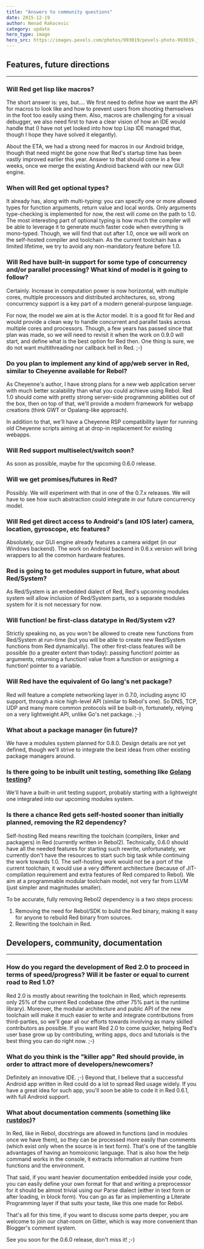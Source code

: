 ```yaml
---
title: "Answers to community questions"
date: 2015-12-19 
author: Nenad Rakocevic 
category: update
hero_type: image
hero_src: https://images.pexels.com/photos/993019/pexels-photo-993019.jpeg?auto=compress&cs=tinysrgb&h=650&w=940
---
```


## Features, future directions
---

### Will Red get lisp like macros?

The short answer is: yes, but.... We first need to define how we want the API for macros to look like and how to prevent users from shooting themselves in the foot too easily using them. Also, macros are challenging for a visual debugger, we also need first to have a clear vision of how an IDE would handle that (I have not yet looked into how top Lisp IDE managed that, though I hope they have solved it elegantly).

About the ETA, we had a strong need for macros in our Android bridge, though that need might be gone now that Red's startup time has been vastly improved earlier this year. Answer to that should come in a few weeks, once we merge the existing Android backend with our new GUI engine.

### When will Red get optional types?

It already has, along with multi-typing: you can specify one or more allowed types for function arguments, return value and local words. Only arguments type-checking is implemented for now, the rest will come on the path to 1.0. The most interesting part of optional typing is how much the compiler will be able to leverage it to generate much faster code when everything is mono-typed. Though, we will find that out after 1.0, once we will work on the self-hosted compiler and toolchain. As the current toolchain has a limited lifetime, we try to avoid any non-mandatory feature before 1.0.

### Will Red have built-in support for some type of concurrency and/or parallel processing? What kind of model is it going to follow?

Certainly. Increase in computation power is now horizontal, with multiple cores, multiple processors and distributed architectures, so, strong concurrency support is a key part of a modern general-purpose language.

For now, the model we aim at is the Actor model. It is a good fit for Red and would provide a clean way to handle concurrent and parallel tasks across multiple cores and processors. Though, a few years has passed since that plan was made, so we will need to revisit it when the work on 0.9.0 will start, and define what is the best option for Red then. One thing is sure, we do not want multithreading nor callback hell in Red. ;-)

### Do you plan to implement any kind of app/web server in Red, similar to Cheyenne available for Rebol?

As Cheyenne's author, I have strong plans for a new web application server with much better scalability than what you could achieve using Rebol. Red 1.0 should come with pretty strong server-side programming abilities out of the box, then on top of that, we'll provide a modern framework for webapp creations (think GWT or Opalang-like approach).

In addition to that, we'll have a Cheyenne RSP compatibility layer for running old Cheyenne scripts aiming at at drop-in replacement for existing webapps.

### Will Red support multiselect/switch soon?

As soon as possible, maybe for the upcoming 0.6.0 release.

### Will we get promises/futures in Red?

Possibly. We will experiment with that in one of the 0.7.x releases. We will have to see how such abstraction could integrate in our future concurrency model.

### Will Red get direct access to Android's (and IOS later) camera, location, gyroscope, etc features?

Absolutely, our GUI engine already features a camera widget (in our Windows backend). The work on Android backend in 0.6.x version will bring wrappers to all the common hardware features.

### Red is going to get modules support in future, what about Red/System?

As Red/System is an embedded dialect of Red, Red's upcoming modules system will allow inclusion of Red/System parts, so a separate modules system for it is not necessary for now.

### Will function! be first-class datatype in Red/System v2?

Strictly speaking no, as you won't be allowed to create new functions from Red/System at run-time (but you will be able to create new Red/System functions from Red dynamically). The other first-class features will be possible (to a greater extent than today): passing function! pointer as arguments, returning a function! value from a function or assigning a function! pointer to a variable.

### Will Red have the equivalent of Go lang's net package?

Red will feature a complete networking layer in 0.7.0, including async IO support, through a nice high-level API (similar to Rebol's one). So DNS, TCP, UDP and many more common protocols will be built-in, fortunately, relying on a very lightweight API, unlike Go's net package. ;-)

### What about a package manager (in future)?

We have a modules system planned for 0.8.0. Design details are not yet defined, though we'll strive to integrate the best ideas from other existing package managers around.

### Is there going to be inbuilt unit testing, something like [Golang testing](http://golang.org/pkg/testing/)?

We'll have a built-in unit testing support, probably starting with a lightweight one integrated into our upcoming modules system.

### Is there a chance Red gets self-hosted sooner than initially planned, removing the R2 dependency?

Self-hosting Red means rewriting the toolchain (compilers, linker and packagers) in Red (currently written in Rebol2). Technically, 0.6.0 should have all the needed features for starting such rewrite, unfortunately, we currently don't have the resources to start such big task while continuing the work towards 1.0. The self-hosting work would not be a port of the current toolchain, it would use a very different architecture (because of JIT-compilation requirement and extra features of Red compared to Rebol). We aim at a programmable modular toolchain model, not very far from LLVM (just simpler and magnitudes smaller).

To be accurate, fully removing Rebol2 dependency is a two steps process:

1. Removing the need for Rebol/SDK to build the Red binary, making it easy for anyone to rebuild Red binary from sources.
2. Rewriting the toolchain in Red.



## Developers, community, documentation
---

### How do you regard the development of Red 2.0 to proceed in terms of speed/progress? Will it be faster or equal to current road to Red 1.0?

Red 2.0 is mostly about rewriting the toolchain in Red, which represents only 25% of the current Red codebase (the other 75% part is the runtime library). Moreover, the modular architecture and public API  of the new toolchain will make it much easier to write and integrate contributions from third-parties, so we'll gear all our efforts towards involving as many skilled contributors as possible. If you want Red 2.0 to come quicker, helping Red's user base grow up by contributing, writing apps, docs and tutorials is the best thing you can do right now. ;-)

### What do you think is the "killer app" Red should provide, in order to attract more of developers/newcomers?

Definitely an innovative IDE. ;-) Beyond that, I believe that a successful Android app written in Red could do a lot to spread Red usage widely. If you have a great idea for such app, you'll soon be able to code it in Red 0.6.1, with full Android support.

### What about documentation comments (something like [rustdoc](https://doc.rust-lang.org/book/documentation.html))?

In Red, like in Rebol, docstrings are allowed in functions (and in modules once we have them), so they can be processed more easily than comments (which exist only when the source is in text form). That's one of the tangible advantages of having an homoiconic language. That is also how the help command works in the console, it extracts information at runtime from functions and the environment.

That said, if you want heavier documentation embedded inside your code, you can easily define your own format for that and writing a preprocessor for it should be almost trivial using our Parse dialect (either in text form or after loading, in block form). You can go as far as implementing a Literate Programming layer if that suits your taste, like this one made for Rebol.


That's all for this time, if you want to discuss some parts deeper, you are welcome to join our chat-room on Gitter, which is way more convenient than Blogger's comment system.

See you soon for the 0.6.0 release, don't miss it! ;-)